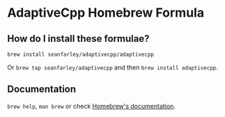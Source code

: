 # AdaptiveCpp Homebrew Formula

## How do I install these formulae?

`brew install seanfarley/adaptivecpp/adaptivecpp`

Or `brew tap seanfarley/adaptivecpp` and then `brew install adaptivecpp`.

## Documentation

`brew help`, `man brew` or check [Homebrew's documentation](https://docs.brew.sh).
